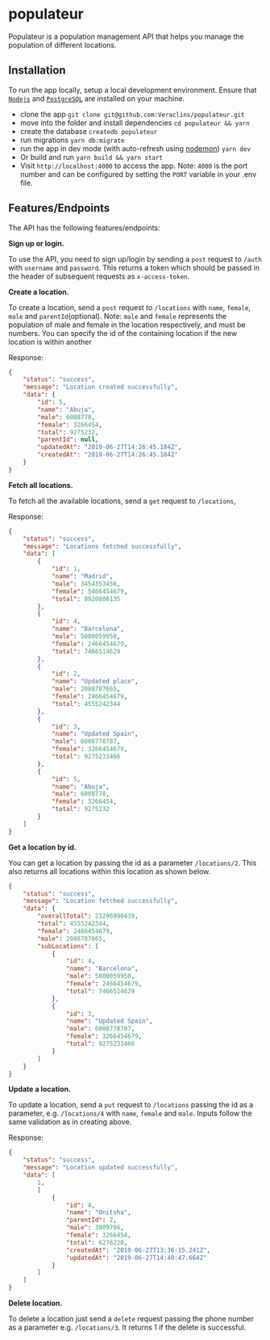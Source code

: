 # populateur

Populateur is a population management API that helps you manage the population of different locations.

## Installation

To run the app locally, setup a local development environment. Ensure that [`Nodejs`](https://nodejs.org/en/download/) and [`PostgreSQL`](https://www.postgresql.org/download/) are installed on your machine.

- clone the app `git clone git@github.com:Veraclins/populateur.git`
- move into the folder and install dependencies `cd populateur && yarn`
- create the database `createdb populateur`
- run migrations `yarn db:migrate`
- run the app in dev mode (with auto-refresh using [nodemon](https://nodemon.io/)) `yarn dev`
- Or build and run `yarn build && yarn start`
- Visit `http://localhost:4000` to access the app. Note: `4000` is the port number and can be configured by setting the `PORT` variable in your .env file.

## Features/Endpoints

The API has the following features/endpoints:

**Sign up or login.**

To use the API, you need to sign up/login by sending a `post` request to `/auth` with `username` and `password`. This returns a token which should be passed in the header of subsequent requests as `x-access-token`.

**Create a location.**

To create a location, send a `post` request to `/locations` with `name`, `female`, `male` and `parentId`(optional). Note: `male` and `female` represents the population of male and female in the location respectively, and must be numbers. You can specify the id of the containing location if the new location is within another

Response:

```JSON
{
    "status": "success",
    "message": "Location created successfully",
    "data": {
        "id": 5,
        "name": "Abuja",
        "male": 6008778,
        "female": 3266454,
        "total": 9275232,
        "parentId": null,
        "updatedAt": "2019-06-27T14:26:45.184Z",
        "createdAt": "2019-06-27T14:26:45.184Z"
    }
}
```

**Fetch all locations.**

To fetch all the available locations, send a `get` request to `/locations`,

Response:

```JSON
{
    "status": "success",
    "message": "Locations fetched successfully",
    "data": [
        {
            "id": 1,
            "name": "Madrid",
            "male": 3454353456,
            "female": 5466454679,
            "total": 8920808135
        },
        {
            "id": 4,
            "name": "Barcelona",
            "male": 5000059950,
            "female": 2466454679,
            "total": 7466514629
        },
        {
            "id": 2,
            "name": "Updated place",
            "male": 2088787665,
            "female": 2466454679,
            "total": 4555242344
        },
        {
            "id": 3,
            "name": "Updated Spain",
            "male": 6008778787,
            "female": 3266454679,
            "total": 9275233466
        },
        {
            "id": 5,
            "name": "Abuja",
            "male": 6008778,
            "female": 3266454,
            "total": 9275232
        }
    ]
}
```

**Get a location by id.**

You can get a location by passing the id as a parameter `/locations/2`. This also returns all locations within this location as shown below.

```JSON
{
    "status": "success",
    "message": "Location fetched successfully",
    "data": {
        "overallTotal": 21296990439,
        "total": 4555242344,
        "female": 2466454679,
        "male": 2088787665,
        "subLocations": [
            {
                "id": 4,
                "name": "Barcelona",
                "male": 5000059950,
                "female": 2466454679,
                "total": 7466514629
            },
            {
                "id": 3,
                "name": "Updated Spain",
                "male": 6008778787,
                "female": 3266454679,
                "total": 9275233466
            }
        ]
    }
}
```

**Update a location.**

To update a location, send a `put` request to `/locations` passing the id as a parameter, e.g. `/locations/4` with `name`, `female` and `male`. Inputs follow the same validation as in creating above.

Response:

```JSON
{
    "status": "success",
    "message": "Location updated successfully",
    "data": [
        1,
        [
            {
                "id": 4,
                "name": "Onitsha",
                "parentId": 2,
                "male": 3009766,
                "female": 3266454,
                "total": 6276220,
                "createdAt": "2019-06-27T13:36:15.241Z",
                "updatedAt": "2019-06-27T14:40:47.664Z"
            }
        ]
    ]
}
```

**Delete location.**

To delete a location just send a `delete` request passing the phone number as a parameter e.g. `/locations/3`. It returns 1 if the delete is successful.
